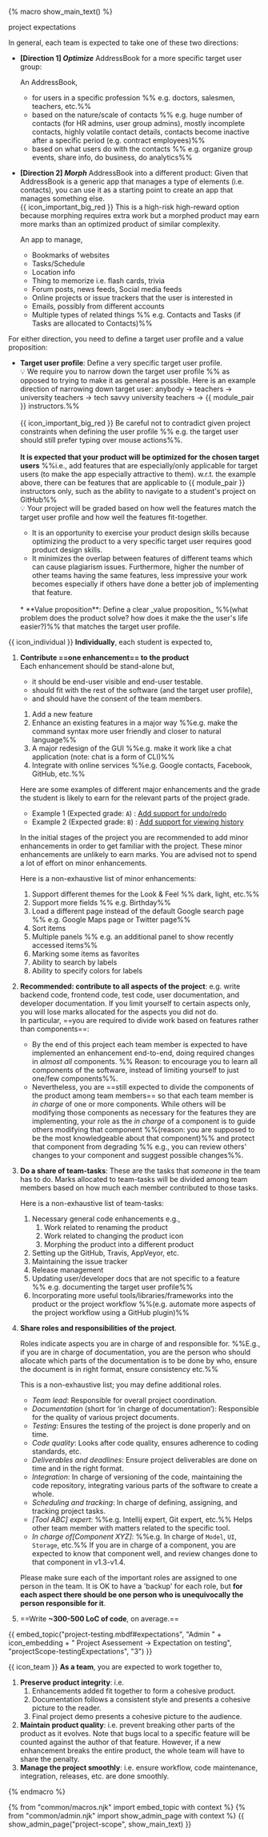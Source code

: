 {% macro show_main_text() %}
<div id="main">

<span class="keyword d-none">project expectations</span>

<div id="project-direction">
In general, each team is expected to take one of these two directions:

* **[Direction 1]  _Optimize_** AddressBook for a more specific target user group:
   
  <panel header="{{ icon_example }} Examples for the _optimize_ direction" minimized> 
     
  An AddressBook,
     * for users in a specific profession %%&nbsp;e.g. doctors, salesmen, teachers, etc.%%
     * based on the nature/scale of contacts %%&nbsp;e.g. huge number of contacts (for HR admins, user group admins), mostly incomplete contacts, highly volatile contact details, contacts become inactive after a specific period (e.g. contract employees)%%
     * based on what users do with the contacts %%&nbsp;e.g. organize group events, share info, do business, do analytics%%   
     
  </panel><p/>

   
* **[Direction 2] _Morph_** AddressBook into a different product: Given that AddressBook is a generic app that manages a type of elements (i.e. contacts), you can use it as a starting point to create an app that manages something else.<br>
  {{ icon_important_big_red }} This is a high-risk high-reward option because morphing requires extra work but a morphed product may earn more marks than an optimized product of similar complexity.
   
  <panel header="{{ icon_example }} Examples for the _morph_ direction" minimized> 
     
  An app to manage, 
  * Bookmarks of websites
  * Tasks/Schedule
  * Location info
  * Thing to memorize i.e. flash cards, trivia
  * Forum posts, news feeds, Social media feeds
  * Online projects or issue trackers that the user is interested in
  * Emails, possibly from different accounts
  * Multiple types of related things %%&nbsp;e.g. Contacts and Tasks (if Tasks are allocated to Contacts)%%
     
  </panel><p/>
   
For either direction, you need to define a target user profile and a value proposition:

* **Target user profile**: Define a very specific target user profile. <br> :bulb: We require you to narrow down the target user profile %%&nbsp;as opposed to trying to make it as general as possible. Here is an example direction of narrowing down target user: anybody → teachers → university teachers → tech savvy university teachers → {{ module_pair }} instructors.%%<br><br>
 {{ icon_important_big_red }} Be careful not to contradict given project constraints when defining the user profile %%&nbsp;e.g. the target user should still prefer typing over mouse actions%%.<br><br>
  **It is expected that your product will be optimized for the chosen target users** %%i.e., add features that are especially/only applicable for target users (to make the app especially attractive to them). w.r.t. the example above, there can be features that are applicable to {{ module_pair }} instructors only, such as the ability to navigate to a student's project on GitHub%%<br>
    :bulb: Your project will be graded based on how well the features match the target user profile and how well the features fit-together.
  
  <panel header="Why the need to narrow down the user profile?" minimized>
  
  * It is an opportunity to exercise your product design skills because optimizing the product to a very specific target user requires good product design skills.
  * It minimizes the overlap between features of different teams which can cause plagiarism issues. Furthermore, higher the number of other teams having the same features, less impressive your work becomes especially if others have done a better job of implementing that feature.
  </panel>
  <br>
  * **Value proposition**: Define a clear _value proposition_ %%(what problem does the product solve? how does it make the the user's life easier?)%% that matches the target user profile.

</div>
   
<span id="individual-expectations">

{{ icon_individual }} **Individually**, each student is expected to,

1. **Contribute ==one enhancement== to the product**<br>
   Each enhancement should be stand-alone but,
   * it should be end-user visible and end-user testable.
   * should fit with the rest of the software (and the target user profile),
   * and should have the consent of the team members.
  
   <panel header="{{ icon_example }} Examples of suitable enhancements" minimized>
   
   1. Add a new feature
   1. Enhance an existing features in a major way %%e.g. make the command syntax more user friendly and closer to natural language%%
   1. A major redesign of the GUI %%e.g. make it work like a chat application (note: chat is a form of CLI)%%
   1. Integrate with online services %%e.g. Google contacts, Facebook, GitHub, etc.%%
   
   </panel><p/>
   
   <panel header="{{ icon_example }} Enhancements vs Grade: Examples" minimized> 
   
   Here are some examples of different major enhancements and the grade the student is likely to earn for the relevant parts of the project grade.
   * Example 1 (Expected grade: `A`) : [Add support for undo/redo](https://github.com/se-edu/addressbook-level4/pull/610/files)
   * Example 2 (Expected grade: `B`) : [Add support for viewing history](https://github.com/se-edu/addressbook-level4/pull/440/files)
   
   </panel><p/>

   In the initial stages of the project you are recommended to add minor enhancements in order to get familiar with the project.
   These minor enhancements are unlikely to earn marks. You are advised not to spend a lot of effort on minor enhancements.
   
   <panel header="{{ icon_example }} Examples of minor enhancements" minimized>
   
   Here is a non-exhaustive list of minor enhancements:
   
   1. Support different themes for the Look & Feel %%&nbsp;dark, light, etc.%%
   1. Support more fields %%&nbsp;e.g. Birthday%%
   1. Load a different page instead of the default Google search page %%&nbsp;e.g. Google Maps page or Twitter page%%
   1. Sort items
   1. Multiple panels %%&nbsp;e.g. an additional panel to show recently accessed items%%
   1. Marking some items as favorites
   1. Ability to search by labels
   1. Ability to specify colors for labels
   
   </panel><p/> 
 
1. **Recommended: contribute to all aspects of the project**: e.g. write backend code, frontend code, test code, user documentation, and developer documentation. If you limit yourself to certain aspects only, you will lose marks allocated for the aspects you did not do.<br>
  In particular, ==you are required to divide work based on features rather than components==:
   * By the <tooltip content="i.e. by `v1.4`">end of this project</tooltip> each team member is expected to have implemented an enhancement end-to-end, doing required changes in _almost all_ components. %%&nbsp;Reason: to encourage you to learn all components of the software, instead of limiting yourself to just one/few components%%.
   * Nevertheless, you are ==still expected to divide the components of the product among team members== so that each team member is _in charge_ of one or more components. While others will be modifying those components as necessary for the features they are implementing, your role as the _in charge_ of a component is to guide others modifying that component %%(reason: you are supposed to be the most knowledgeable about that component)%% and protect that component from degrading %%&nbsp;e.g., you can review others' changes to your component and suggest possible changes%%.

1. **Do a share of team-tasks**: These are the tasks that _someone_ in the team has to do. Marks allocated to team-tasks will be divided among team members based on how much each member contributed to those tasks.
   <span id="scope-example-team-tasks"></span>

   <panel header="{{ icon_example }} Examples of team-tasks" minimized>
   
   <span id="example-team-tasks">
   
   Here is a non-exhaustive list of team-tasks:
   
   1. Necessary general code enhancements e.g.,
      1. Work related to renaming the product
      1. Work related to changing the product icon
      1. Morphing the product into a different product
   1. Setting up the GitHub, Travis, AppVeyor, etc.
   1. Maintaining the issue tracker
   1. Release management
   1. Updating user/developer docs that are not specific to a feature %%&nbsp;e.g. documenting the target user profile%%
   1. Incorporating more useful tools/libraries/frameworks into the product or the project workflow %%(e.g. automate more aspects of the project workflow using a GitHub plugin)%%
   
   </span>
   
   </panel><p/>
   
1. **Share roles and responsibilities of the project**.

   <span id="roles">

   Roles indicate aspects you are in charge of and responsible for. %%E.g., if you are in charge of documentation, you are the person who should allocate which parts of the documentation is to be done by who, ensure the document is in right format, ensure consistency etc.%%  
     
   <panel header="{{ icon_example }} Recommended roles and responsibilities" minimized>
   
   This is a non-exhaustive list; you may define additional roles.
   
   * _Team lead_: Responsible for overall project coordination.
   * _Documentation_ (short for ‘in charge of documentation’): Responsible for the quality of various project documents.
   * _Testing_: Ensures the testing of the project is done properly and on time.
   * _Code quality_: Looks after code quality, ensures adherence to coding standards, etc.
   * _Deliverables and deadlines_: Ensure project deliverables are done on time and in the right format.
   * _Integration_: In charge of versioning of the code, maintaining the code repository, integrating various parts of the software to create a whole.
   * _Scheduling and tracking_: In charge of defining, assigning, and tracking project tasks.
   * _[Tool ABC] expert_: %%e.g. Intellij expert, Git expert, etc.%% Helps other team member with matters related to the specific tool.
   * _In charge of[Component XYZ]_: %%e.g. In charge of `Model`, `UI`, `Storage`, etc.%% If you are in charge of a component, you are expected to know that component well, and review changes done to that component in v1.3-v1.4.
   
   </panel>
   <p/>
   
   Please make sure each of the important roles are assigned to one person in the team. It is OK to have a 'backup' for each role, but **for each aspect there should be one person who is unequivocally the person responsible for it**.
   </span>

1. ==Write **~300-500 LoC of code**, on average.==

<div class="indented-level2">

   {{ embed_topic("project-testing.mbdf#expectations", "Admin " + icon_embedding + " Project Asessement → Expectation on testing", "projectScope-testingExpectations", "3") }}
</div>


</span>
<span id="team-expectations">

{{ icon_team }} **As a team**, you are expected to work together to,

1. **Preserve product integrity**: i.e.
   1. Enhancements added fit together to form a cohesive product.
   1. Documentation follows a consistent style and presents a cohesive picture to the reader.
   1. Final project demo presents a cohesive picture to the audience.
1. **Maintain product quality**: i.e. prevent breaking other parts of the product as it evolves. Note that bugs local to a specific feature will be counted against the author of that feature. However, if a new enhancement breaks the entire product, the whole team will have to share the penalty.
1. **Manage the project smoothly**: i.e. ensure workflow, code maintenance, integration, releases, etc. are done smoothly.

</span>


</div>
{% endmacro %}

{% from "common/macros.njk" import embed_topic with context %}
{% from "common/admin.njk" import show_admin_page with context %}
{{ show_admin_page("project-scope", show_main_text) }}
